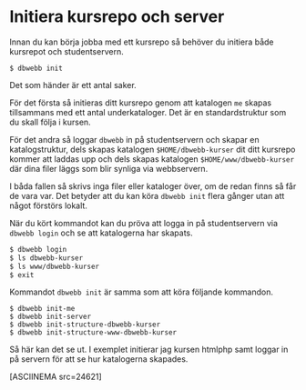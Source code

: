 Initiera kursrepo och server
==================================

Innan du kan börja jobba med ett kursrepo så behöver du initiera både kursrepot och studentservern.

```text
$ dbwebb init
```

Det som händer är ett antal saker. 

För det första så initieras ditt kursrepo genom att katalogen `me` skapas tillsammans med ett antal underkataloger. Det är en standardstruktur som du skall följa i kursen.

För det andra så loggar `dbwebb` in på studentservern och skapar en katalogstruktur, dels skapas katalogen `$HOME/dbwebb-kurser` dit ditt kursrepo kommer att laddas upp och dels skapas katalogen `$HOME/www/dbwebb-kurser` där dina filer läggs som blir synliga via webbservern.

I båda fallen så skrivs inga filer eller kataloger över, om de redan finns så får de vara var. Det betyder att du kan köra `dbwebb init` flera gånger utan att något förstörs lokalt.

När du kört kommandot kan du pröva att logga in på studentservern via `dbwebb login` och se att katalogerna har skapats.

```bash
$ dbwebb login
$ ls dbwebb-kurser
$ ls www/dbwebb-kurser
$ exit 
```

Kommandot `dbwebb init` är samma som att köra följande kommandon.

```text
$ dbwebb init-me
$ dbwebb init-server
$ dbwebb init-structure-dbwebb-kurser
$ dbwebb init-structure-www-dbwebb-kurser
```

Så här kan det se ut. I exemplet initierar jag kursen htmlphp samt loggar in på servern för att se hur katalogerna skapades.

[ASCIINEMA src=24621]
